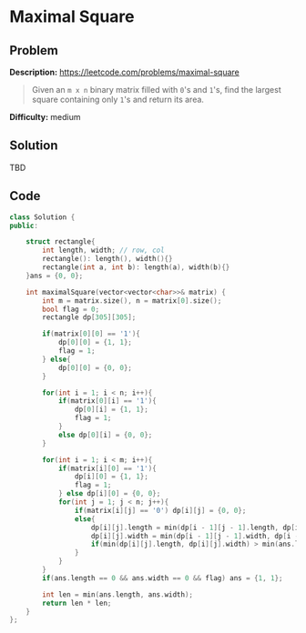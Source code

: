 # Maximal Square

## Problem 

**Description:** https://leetcode.com/problems/maximal-square
> Given an `m x n` binary matrix filled with `0`'s and `1`'s, find the largest square containing only `1`'s and return its area.

**Difficulty:** medium

## Solution

TBD

## Code

``` cpp
class Solution {
public:

    struct rectangle{
        int length, width; // row, col
        rectangle(): length(), width(){}
        rectangle(int a, int b): length(a), width(b){}
    }ans = {0, 0};

    int maximalSquare(vector<vector<char>>& matrix) {
        int m = matrix.size(), n = matrix[0].size();
        bool flag = 0;
        rectangle dp[305][305];

        if(matrix[0][0] == '1'){
            dp[0][0] = {1, 1};
            flag = 1;
        } else{
            dp[0][0] = {0, 0};
        }

        for(int i = 1; i < n; i++){
            if(matrix[0][i] == '1'){
                dp[0][i] = {1, 1};
                flag = 1;
            }
            else dp[0][i] = {0, 0};
        }

        for(int i = 1; i < m; i++){
            if(matrix[i][0] == '1'){
                dp[i][0] = {1, 1};
                flag = 1;
            } else dp[i][0] = {0, 0};
            for(int j = 1; j < n; j++){
                if(matrix[i][j] == '0') dp[i][j] = {0, 0};
                else{
                    dp[i][j].length = min(dp[i - 1][j - 1].length, dp[i][j - 1].length) + 1;
                    dp[i][j].width = min(dp[i - 1][j - 1].width, dp[i - 1][j].width) + 1;
                    if(min(dp[i][j].length, dp[i][j].width) > min(ans.length, ans.width)) ans = dp[i][j];
                }
            }  
        }
        if(ans.length == 0 && ans.width == 0 && flag) ans = {1, 1};

        int len = min(ans.length, ans.width);
        return len * len;
    }
};
```
